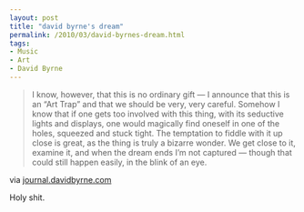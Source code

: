 ```yaml
---
layout: post
title: "david byrne's dream"
permalink: /2010/03/david-byrnes-dream.html
tags:
- Music
- Art
- David Byrne
---
```


> I know, however, that this is no ordinary gift — I announce that this is an “Art Trap” and that we should be very, very careful. Somehow I know that if one gets too involved with this thing, with its seductive lights and displays, one would magically find oneself in one of the holes, squeezed and stuck tight. The temptation to fiddle with it up close is great, as the thing is truly a bizarre wonder. We get close to it, examine it, and when the dream ends I’m not captured — though that could still happen easily, in the blink of an eye.

via [journal.davidbyrne.com](http://journal.davidbyrne.com/2010/03/030510-dream-the-art-trap.html)

Holy shit.